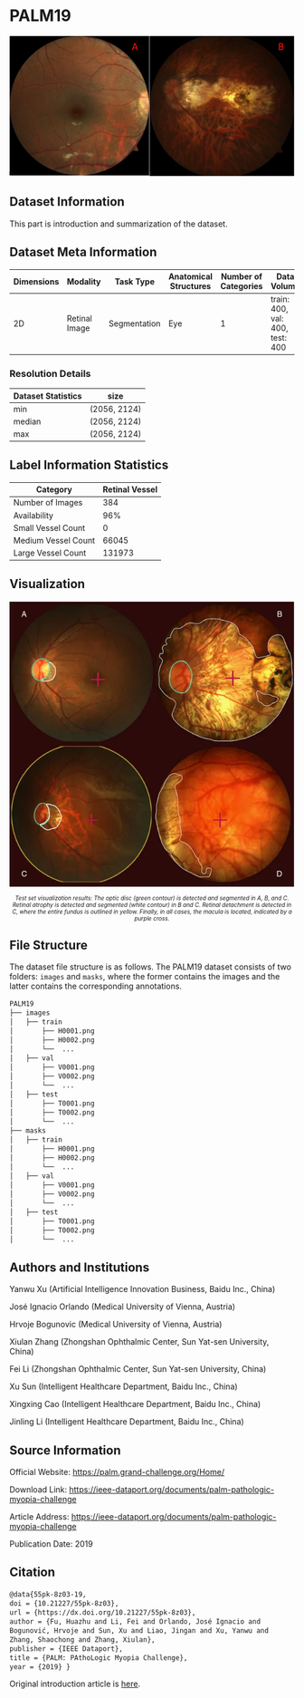 # PALM19

<div align="center">
    <a href="https://github.com/openmedlab/"><img width="700px" height="auto" src="appendix/PALM19_0.png"></a>
</div>
<p style="text-align:center;font-size:10px;"><em></em></p>

## Dataset Information

This part is introduction and summarization of the dataset.

## Dataset Meta Information

| Dimensions | Modality | Task Type     | Anatomical Structures | Number of Categories | Data Volume                     | File Format |
|------------|----------|---------------|-----------------------|----------------------|---------------------------------|-------------|
| 2D         | Retinal Image   | Segmentation  | Eye             | 1                    | train: 400, val: 400, test: 400 | PNG         |


### Resolution Details

| Dataset Statistics | size          |
|--------------------|---------------|
| min                | (2056, 2124)  |
| median             | (2056, 2124)  |
| max                | (2056, 2124)  |

## Label Information Statistics

| Category          | Retinal Vessel |
|-------------------|----------------|
| Number of Images  | 384            |
| Availability      | 96%            |
| Small Vessel Count| 0              |
| Medium Vessel Count| 66045         |
| Large Vessel Count| 131973         |

## Visualization

<div align="center">
    <a href="https://github.com/openmedlab/"><img width="700px" height="auto" src="appendix/PALM19_1.webp"></a>
</div>
<p style="text-align:center;font-size:10px;"><em> Test set visualization results: The optic disc (green contour) is detected and segmented in A, B, and C. Retinal atrophy is detected and segmented (white contour) in B and C. Retinal detachment is detected in C, where the entire fundus is outlined in yellow. Finally, in all cases, the macula is located, indicated by a purple cross.</em></p>

## File Structure

The dataset file structure is as follows. The PALM19 dataset consists of two folders: `images` and `masks`, where the former contains the images and the latter contains the corresponding annotations.

``` 
PALM19          
├── images            
│   ├── train
│       ├── H0001.png
│       ├── H0002.png
│       └──  ...
│   ├── val
│       ├── V0001.png
│       ├── V0002.png
│       └──  ...
│   ├── test
│       ├── T0001.png
│       ├── T0002.png
│       └──  ...
├── masks            
│   ├── train
│       ├── H0001.png
│       ├── H0002.png
│       └──  ...
│   ├── val
│       ├── V0001.png
│       ├── V0002.png
│       └──  ...
│   ├── test
│       ├── T0001.png
│       ├── T0002.png
│       └──  ...
```

## Authors and Institutions

Yanwu Xu (Artificial Intelligence Innovation Business, Baidu Inc., China)

José Ignacio Orlando (Medical University of Vienna, Austria)

Hrvoje Bogunovic (Medical University of Vienna, Austria)

Xiulan Zhang (Zhongshan Ophthalmic Center, Sun Yat-sen University, China)

Fei Li (Zhongshan Ophthalmic Center, Sun Yat-sen University, China)

Xu Sun (Intelligent Healthcare Department, Baidu Inc., China)

Xingxing Cao (Intelligent Healthcare Department, Baidu Inc., China)

Jinling Li (Intelligent Healthcare Department, Baidu Inc., China)


## Source Information

Official Website: https://palm.grand-challenge.org/Home/

Download Link: https://ieee-dataport.org/documents/palm-pathologic-myopia-challenge

Article Address: https://ieee-dataport.org/documents/palm-pathologic-myopia-challenge

Publication Date: 2019

## Citation

``` 
@data{55pk-8z03-19,
doi = {10.21227/55pk-8z03},
url = {https://dx.doi.org/10.21227/55pk-8z03},
author = {Fu, Huazhu and Li, Fei and Orlando, José Ignacio and Bogunović, Hrvoje and Sun, Xu and Liao, Jingan and Xu, Yanwu and Zhang, Shaochong and Zhang, Xiulan},
publisher = {IEEE Dataport},
title = {PALM: PAthoLogic Myopia Challenge},
year = {2019} }
```

Original introduction article is [here](https://zhuanlan.zhihu.com/p/677543244).